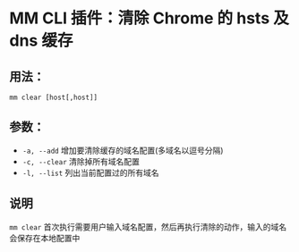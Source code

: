 # MM CLI 插件：清除 Chrome 的 hsts 及 dns 缓存

## 用法：
`mm clear [host[,host]]` 

## 参数：
- `-a, --add` 增加要清除缓存的域名配置(多域名以逗号分隔)
- `-c, --clear` 清除掉所有域名配置
- `-l, --list` 列出当前配置过的所有域名

## 说明
`mm clear` 首次执行需要用户输入域名配置，然后再执行清除的动作，输入的域名会保存在本地配置中